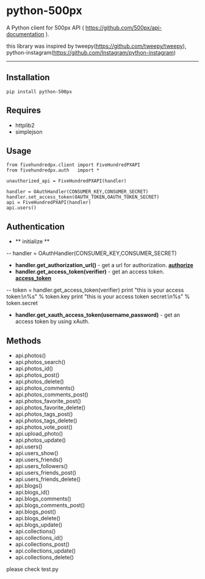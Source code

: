 # python-500px

A Python client for 500px API ( https://github.com/500px/api-documentation ).

this library was inspired by tweepy(https://github.com/tweepy/tweepy), python-instagram(https://github.com/Instagram/python-instagram)

***

## Installation
    pip install python-500px

## Requires
  * httplib2
  * simplejson

## Usage

	from fivehundredpx.client import FiveHundredPXAPI
	from fivehundredpx.auth   import *
	
	unauthorized_api = FiveHundredPXAPI(handler)
	
	handler = OAuthHandler(CONSUMER_KEY,CONSUMER_SECRET)
	handler.set_access_token(OAUTH_TOKEN,OAUTH_TOKEN_SECRET)
	api = FiveHundredPXAPI(handler)
	api.users()

## Authentication
 
-  ** initialize **

--
    handler = OAuthHandler(CONSUMER_KEY,CONSUMER_SECRET)

- **handler.get_authorization_url()** - get a url for authorization. **[authorize][]** 
- **handler.get_access_token(verifier)** - get an access token. **[access_token][]**

--
    token = handler.get_access_token(verifier)
    print "this is your access token:\n%s" % token.key
    print "this is your access token secret:\n%s" % token.secret

- **handler.get_xauth_access_token(username,password)** - get an access token by using xAuth.


## Methods

  * api.photos()
  * api.photos_search()
  * api.photos_id()
  * api.photos_post()
  * api.photos_delete()
  * api.photos_comments()
  * api.photos_comments_post()
  * api.photos_favorite_post()
  * api.photos_favorite_delete()
  * api.photos_tags_post()
  * api.photos_tags_delete()
  * api.photos_vote_post()
  * api.upload_photo()
  * api.photos_update()
  * api.users()
  * api.users_show()
  * api.users_friends()
  * api.users_followers()
  * api.users_friends_post()
  * api.users_friends_delete()
  * api.blogs()
  * api.blogs_id()
  * api.blogs_comments()
  * api.blogs_comments_post()
  * api.blogs_post()
  * api.blogs_delete()
  * api.blogs_update()
  * api.collections()
  * api.collections_id()
  * api.collections_post()
  * api.collections_update()
  * api.collections_delete()

please check test.py


[authorize]: https://github.com/500px/api-documentation/blob/master/authentication/POST_oauth_authorize.md
[request_token]: https://github.com/500px/api-documentation/blob/master/authentication/POST_oauth_requesttoken.md
[access_token]: https://github.com/500px/api-documentation/blob/master/authentication/POST_oauth_accesstoken.md


